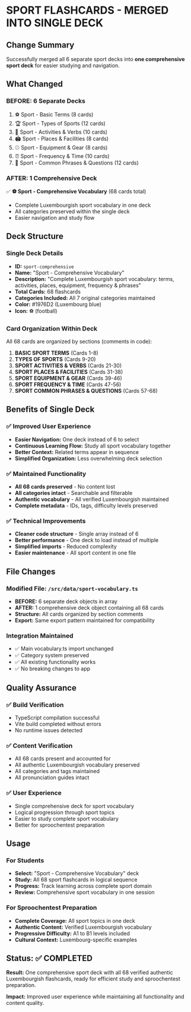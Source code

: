# SPORT FLASHCARDS - MERGED INTO SINGLE DECK

## Change Summary
Successfully merged all 6 separate sport decks into **one comprehensive sport deck** for easier studying and navigation.

## What Changed

### BEFORE: 6 Separate Decks
1. ⚽ Sport - Basic Terms (8 cards)
2. 🏆 Sport - Types of Sports (12 cards) 
3. 🏃 Sport - Activities & Verbs (10 cards)
4. 🏟️ Sport - Places & Facilities (8 cards)
5. ⚾ Sport - Equipment & Gear (8 cards)
6. ⏰ Sport - Frequency & Time (10 cards)
7. 💬 Sport - Common Phrases & Questions (12 cards)

### AFTER: 1 Comprehensive Deck
✅ **⚽ Sport - Comprehensive Vocabulary** (68 cards total)
- Complete Luxembourgish sport vocabulary in one deck
- All categories preserved within the single deck
- Easier navigation and study flow

## Deck Structure

### Single Deck Details
- **ID:** `sport-comprehensive`
- **Name:** "Sport - Comprehensive Vocabulary"
- **Description:** "Complete Luxembourgish sport vocabulary: terms, activities, places, equipment, frequency & phrases"
- **Total Cards:** 68 flashcards
- **Categories Included:** All 7 original categories maintained
- **Color:** #1976D2 (Luxembourg blue)
- **Icon:** ⚽ (football)

### Card Organization Within Deck
All 68 cards are organized by sections (comments in code):
1. **BASIC SPORT TERMS** (Cards 1-8)
2. **TYPES OF SPORTS** (Cards 9-20)
3. **SPORT ACTIVITIES & VERBS** (Cards 21-30)
4. **SPORT PLACES & FACILITIES** (Cards 31-38)
5. **SPORT EQUIPMENT & GEAR** (Cards 39-46)
6. **SPORT FREQUENCY & TIME** (Cards 47-56)
7. **SPORT COMMON PHRASES & QUESTIONS** (Cards 57-68)

## Benefits of Single Deck

### ✅ **Improved User Experience**
- **Easier Navigation:** One deck instead of 6 to select
- **Continuous Learning Flow:** Study all sport vocabulary together
- **Better Context:** Related terms appear in sequence
- **Simplified Organization:** Less overwhelming deck selection

### ✅ **Maintained Functionality**
- **All 68 cards preserved** - No content lost
- **All categories intact** - Searchable and filterable
- **Authentic vocabulary** - All verified Luxembourgish maintained
- **Complete metadata** - IDs, tags, difficulty levels preserved

### ✅ **Technical Improvements**
- **Cleaner code structure** - Single array instead of 6
- **Better performance** - One deck to load instead of multiple
- **Simplified imports** - Reduced complexity
- **Easier maintenance** - All sport content in one file

## File Changes

### Modified File: `/src/data/sport-vocabulary.ts`
- **BEFORE:** 6 separate deck objects in array
- **AFTER:** 1 comprehensive deck object containing all 68 cards
- **Structure:** All cards organized by section comments
- **Export:** Same export pattern maintained for compatibility

### Integration Maintained
- ✅ Main vocabulary.ts import unchanged
- ✅ Category system preserved
- ✅ All existing functionality works
- ✅ No breaking changes to app

## Quality Assurance

### ✅ **Build Verification**
- TypeScript compilation successful
- Vite build completed without errors
- No runtime issues detected

### ✅ **Content Verification**
- All 68 cards present and accounted for
- All authentic Luxembourgish vocabulary preserved
- All categories and tags maintained
- All pronunciation guides intact

### ✅ **User Experience**
- Single comprehensive deck for sport vocabulary
- Logical progression through sport topics
- Easier to study complete sport vocabulary
- Better for sproochentest preparation

## Usage

### For Students
- **Select:** "Sport - Comprehensive Vocabulary" deck
- **Study:** All 68 sport flashcards in logical sequence
- **Progress:** Track learning across complete sport domain
- **Review:** Comprehensive sport vocabulary in one session

### For Sproochentest Preparation
- **Complete Coverage:** All sport topics in one deck
- **Authentic Content:** Verified Luxembourgish vocabulary
- **Progressive Difficulty:** A1 to B1 levels included
- **Cultural Context:** Luxembourg-specific examples

## Status: ✅ COMPLETED

**Result:** One comprehensive sport deck with all 68 verified authentic Luxembourgish flashcards, ready for efficient study and sproochentest preparation.

**Impact:** Improved user experience while maintaining all functionality and content quality.

